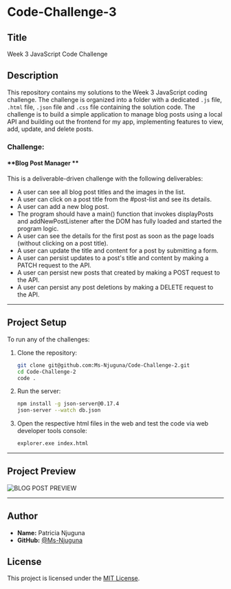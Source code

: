 # Code-Challenge-3
## Title
Week 3 JavaScript Code Challenge

## Description

This repository contains my solutions to the Week 3 JavaScript coding challenge. The challenge is organized into a folder with a dedicated `.js` file, `.html` file, `.json` file and `.css` file containing the solution code. The challenge is to build a simple application to manage blog posts using a local API and building out the frontend for my app, implementing features to view, add, update, and delete posts.


### Challenge:

#### **Blog Post Manager **

This is a deliverable-driven challenge with the following deliverables:

- A user can see all blog post titles and the images in the list. 
- A user can click on a post title from the #post-list and see its   details. 
- A user can add a new blog post. 
- The program should have a main() function that invokes displayPosts and addNewPostListener after the DOM has fully loaded and started the program logic.
- A user can see the details for the first post as soon as the page loads (without clicking on a post title).
- A user can update the title and content for a post by submitting a form.
- A user can persist updates to a post's title and content by making a PATCH request to the API.
- A user can persist new posts that created by making a POST request to the API.
- A user can persist any post deletions by making a DELETE request to the API.

---

## Project Setup

To run any of the challenges:

1. Clone the repository:
   ```bash
   git clone git@github.com:Ms-Njuguna/Code-Challenge-2.git
   cd Code-Challenge-2
   code .

2. Run the server: 
   ```bash
   npm install -g json-server@0.17.4
   json-server --watch db.json

3. Open the respective html files in the web and test the code via web developer tools console:
   ```bash
   explorer.exe index.html

---

## Project Preview

![BLOG POST PREVIEW](../images/project_Preview.gif)

---

## Author

- **Name:** Patricia Njuguna
- **GitHub:** [@Ms-Njuguna](https://github.com/Ms-Njuguna)


## License

This project is licensed under the [MIT License](LICENSE).